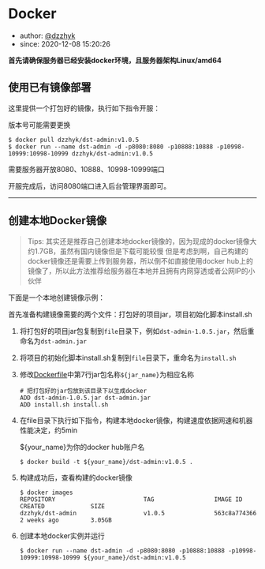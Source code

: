 # Docker

- author: [@dzzhyk](https://github.com/dzzhyk)
- since: 2020-12-08 15:20:26

**首先请确保服务器已经安装docker环境，且服务器架构Linux/amd64**

## 使用已有镜像部署

这里提供一个打包好的镜像，执行如下指令开服：

版本号可能需要更换

```shell script
$ docker pull dzzhyk/dst-admin:v1.0.5
$ docker run --name dst-admin -d -p8080:8080 -p10888:10888 -p10998-10999:10998-10999 dzzhyk/dst-admin:v1.0.5
```

需要服务器开放8080、10888、10998-10999端口

开服完成后，访问8080端口进入后台管理界面即可。

<hr>

## 创建本地Docker镜像

> Tips: 
> 其实还是推荐自己创建本地docker镜像的，因为现成的docker镜像大约1.7GB，虽然有国内镜像但是下载可能较慢
> 但是考虑到啊，自己构建的docker镜像还是需要上传到服务器，所以倒不如直接使用docker hub上的镜像了，所以此方法推荐给服务器在本地并且拥有内网穿透或者公网IP的小伙伴

下面是一个本地创建镜像示例：

首先准备构建镜像需要的两个文件：打包好的项目jar，项目初始化脚本install.sh

1. 将打包好的项目jar包复制到`file`目录下，例如`dst-admin-1.0.5.jar`，然后重命名为`dst-admin.jar`
2. 将项目的初始化脚本install.sh复制到`file`目录下，重命名为`install.sh`
3. 修改[Dockerfile](./Dockerfile)中第7行jar包名称`${jar_name}`为相应名称

    ```shell script
    # 把打包好的jar包放到该目录下以生成docker
    ADD dst-admin-1.0.5.jar dst-admin.jar
    ADD install.sh install.sh
    ```
4. 在file目录下执行如下指令，构建本地docker镜像，构建速度依据网速和机器性能决定，约5min
    
    ${your_name}为你的docker hub账户名

    ```shell script
    $ docker build -t ${your_name}/dst-admin:v1.0.5 .
    ```

5. 构建成功后，查看构建的docker镜像
    ```shell script
    $ docker images
    REPOSITORY                         TAG                 IMAGE ID            CREATED             SIZE
    dzzhyk/dst-admin                   v1.0.5              563c8a774366        2 weeks ago         3.05GB
    ```

6. 创建本地docker实例并运行
    ```shell script
    $ docker run --name dst-admin -d -p8080:8080 -p10888:10888 -p10998-10999:10998-10999 ${your_name}/dst-admin:v1.0.5
    ```


